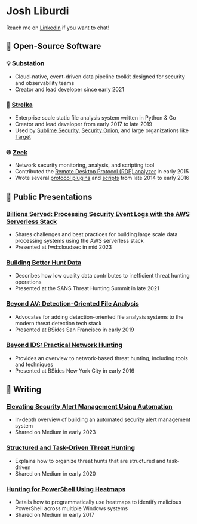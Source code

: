 # Josh Liburdi

Reach me on [LinkedIn](https://www.linkedin.com/in/joshliburdi/) if you want to chat!

## 📑 Open-Source Software
### 💡 [Substation](https://github.com/brexhq/substation)
- Cloud-native, event-driven data pipeline toolkit designed for security and observability teams
- Creator and lead developer since early 2021

### 📂 [Strelka](https://github.com/target/strelka)
- Enterprise scale static file analysis system written in Python & Go
- Creator and lead developer from early 2017 to late 2019
- Used by [Sublime Security](https://sublimesecurity.com/), [Security Onion](https://securityonionsolutions.com/software), and large organizations like [Target](https://target.com)

### 🌐 [Zeek](https://github.com/zeek/zeek)
- Network security monitoring, analysis, and scripting tool
- Contributed the [Remote Desktop Protocol (RDP) analyzer](https://github.com/zeek/zeek/tree/master/src/analyzer/protocol/rdp) in early 2015
- Wrote several [protocol plugins](https://github.com/jshlbrd/bro-plugins) and [scripts](https://github.com/CrowdStrike/cs-bro) from late 2014 to early 2016

## 📢 Public Presentations
### [Billions Served: Processing Security Event Logs with the AWS Serverless Stack](https://youtu.be/x2l-GCFGOcs?si=tVAs46gaNql0_vHj)
- Shares challenges and best practices for building large scale data processing systems using the AWS serverless stack
- Presented at fwd:cloudsec in mid 2023

### [Building Better Hunt Data](https://www.youtube.com/watch?v=4A8JLV5a2Dw) 
- Describes how low quality data contributes to inefficient threat hunting operations
- Presented at the SANS Threat Hunting Summit in late 2021

### [Beyond AV: Detection-Oriented File Analysis](https://youtu.be/j-wjXUs8k1M)
- Advocates for adding detection-oriented file analysis systems to the modern threat detection tech stack
- Presented at BSides San Francisco in early 2019

### [Beyond IDS: Practical Network Hunting](https://speakerdeck.com/jshlbrd/beyond-ids-practical-network-hunting)
- Provides an overview to network-based threat hunting, including tools and techniques
- Presented at BSides New York City in early 2016

## 📝 Writing
### [Elevating Security Alert Management Using Automation](https://medium.com/brexeng/elevating-security-alert-management-using-automation-828004ad596c)
- In-depth overview of building an automated security alert management system
- Shared on Medium in early 2023

### [Structured and Task-Driven Threat Hunting](https://medium.com/@jshlbrd/structured-task-driven-threat-hunting-e8941cbeaa49)
- Explains how to organize threat hunts that are structured and task-driven
- Shared on Medium in early 2020

### [Hunting for PowerShell Using Heatmaps](https://medium.com/@jshlbrd/hunting-for-powershell-using-heatmaps-69b70151fa5d)
- Details how to programmatically use heatmaps to identify malicious PowerShell across multiple Windows systems
- Shared on Medium in early 2017
